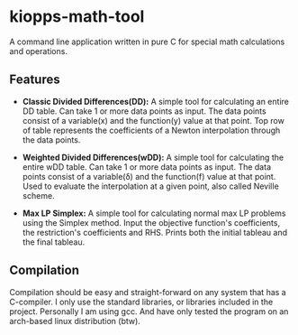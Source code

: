 # kiopps-math-tool
A command line application written in pure C for special math calculations and operations. 

## Features
- **Classic Divided Differences(DD):** A simple tool for calculating an entire DD table. Can take 1 or more data points as input. The data points consist of a variable(x) and the function(y) value at that point. Top row of table represents the coefficients of a Newton interpolation through the data points.

- **Weighted Divided Differences(wDD):** A simple tool for calculating the entire wDD table. Can take 1 or more data points as input. The data points consist of a variable(δ) and the function(f) value at that point. Used to evaluate the interpolation at a given point, also called Neville scheme.

- **Max LP Simplex:** A simple tool for calculating normal max LP problems using the Simplex method. Input the objective function's coefficients, the restriction's coefficients and RHS. Prints both the initial tableau and the final tableau. 

## Compilation
Compilation should be easy and straight-forward on any system that has a C-compiler. I only use the standard libraries, or libraries included in the project. Personally I am using gcc. And have only tested the program on an arch-based linux distribution (btw).

